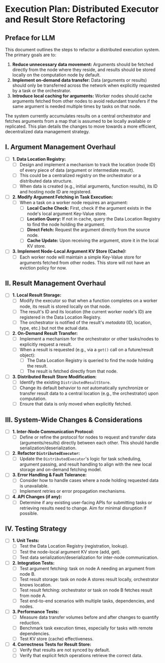 # Execution Plan: Distributed Executor and Result Store Refactoring

## Preface for LLM

This document outlines the steps to refactor a distributed execution system. The primary goals are to:

1. **Reduce unnecessary data movement:** Arguments should be fetched directly from the node where they reside, and results should be stored locally on the computation node by default.
2. **Implement on-demand data transfer:** Data (arguments or results) should only be transferred across the network when explicitly requested by a task or the orchestrator.
3. **Introduce local caching for arguments:** Worker nodes should cache arguments fetched from other nodes to avoid redundant transfers if the same argument is needed multiple times by tasks on that node.

The system currently accumulates results on a central orchestrator and fetches arguments from a map that is assumed to be locally available or replicated. This plan details the changes to move towards a more efficient, decentralized data management strategy.

## I. Argument Management Overhaul

- [ ] **1. Data Location Registry:**
  - [ ] Design and implement a mechanism to track the location (node ID) of every piece of data (argument or intermediate result).
  - [ ] This could be a centralized registry on the orchestrator or a distributed data structure.
  - [ ] When data is created (e.g., initial arguments, function results), its ID and hosting node ID are registered.
- [ ] **2. Modify Argument Fetching in Task Execution:**
  - [ ] When a task on a worker node requires an argument:
    - [ ] **Local Cache Check:** First, check if the argument exists in the node's local argument Key-Value store.
    - [ ] **Location Query:** If not in cache, query the Data Location Registry to find the node holding the argument.
    - [ ] **Direct Fetch:** Request the argument directly from the source node.
    - [ ] **Cache Update:** Upon receiving the argument, store it in the local KV store.
- [ ] **3. Implement Node-Local Argument KV Store (Cache):**
  - [ ] Each worker node will maintain a simple Key-Value store for arguments fetched from other nodes. This store will not have an eviction policy for now.

## II. Result Management Overhaul

- [ ] **1. Local Result Storage:**
  - [ ] Modify the executor so that when a function completes on a worker node, its result is stored locally on that node.
  - [ ] The result's ID and its location (the current worker node's ID) are registered in the Data Location Registry.
  - [ ] The orchestrator is notified of the result's *metadata* (ID, location, type, etc.) but not the actual data.
- [ ] **2. On-Demand Result Transfer:**
  - [ ] Implement a mechanism for the orchestrator or other tasks/nodes to explicitly request a result.
  - [ ] When a result is requested (e.g., via a `get()` call on a future/result object):
    - [ ] The Data Location Registry is queried to find the node holding the result.
    - [ ] The result is fetched directly from that node.
- [ ] **3. Distributed Result Store Modification:**
  - [ ] Identify the existing `DistributedResultStore`.
  - [ ] Change its default behavior to *not* automatically synchronize or transfer result data to a central location (e.g., the orchestrator) upon computation.
  - [ ] Ensure that data is only moved when explicitly fetched.

## III. System-Wide Changes & Considerations

- [ ] **1. Inter-Node Communication Protocol:**
  - [ ] Define or refine the protocol for nodes to request and transfer data (arguments/results) directly between each other. This should handle serialization/deserialization.
- [ ] **2. Refactor `DistributedExecutor`:**
  - [ ] Update the `DistributedExecutor`'s logic for task scheduling, argument passing, and result handling to align with the new local storage and on-demand fetching model.
- [ ] **3. Error Handling & Fault Tolerance:**
  - [ ] Consider how to handle cases where a node holding requested data is unavailable.
  - [ ] Implement retries or error propagation mechanisms.
- [ ] **4. API Changes (if any):**
  - [ ] Determine if any existing user-facing APIs for submitting tasks or retrieving results need to change. Aim for minimal disruption if possible.

## IV. Testing Strategy

- [ ] **1. Unit Tests:**
  - [ ] Test the Data Location Registry (registration, lookup).
  - [ ] Test the node-local argument KV store (add, get).
  - [ ] Test data serialization/deserialization for inter-node communication.
- [ ] **2. Integration Tests:**
  - [ ] Test argument fetching: task on node A needing an argument from node B.
  - [ ] Test result storage: task on node A stores result locally, orchestrator knows location.
  - [ ] Test result fetching: orchestrator or task on node B fetches result from node A.
  - [ ] Test end-to-end scenarios with multiple tasks, dependencies, and nodes.
- [ ] **3. Performance Tests:**
  - [ ] Measure data transfer volumes before and after changes to quantify reduction.
  - [ ] Benchmark task execution times, especially for tasks with remote dependencies.
  - [ ] Test KV store (cache) effectiveness.
- [ ] **4. Correctness Tests for Result Store:**
  - [ ] Verify that results are not synced by default.
  - [ ] Verify that explicit fetch operations retrieve the correct data.
